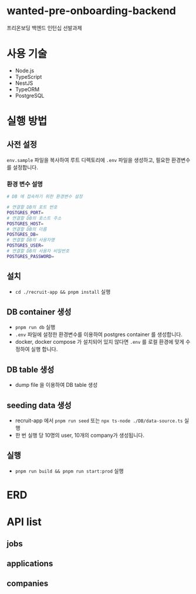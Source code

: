 # wanted-pre-onboarding-backend

프리온보딩 백엔드 인턴십 선발과제

# 사용 기술

- Node.js
- TypeScript
- NestJS
- TypeORM
- PostgreSQL

# 실행 방법

## 사전 설정

`env.sample` 파일을 복사하여 루트 디렉토리에 `.env` 파일을 생성하고, 필요한 환경변수를 설정합니다.

### 환경 변수 설명

```bash
# DB 에 접속하기 위한 환경변수 설정

# 연결할 DB의 포트 번호
POSTGRES_PORT=
# 연결할 DB의 호스트 주소
POSTGRES_HOST=
# 연결할 DB의 이름
POSTGRES_DB=
# 연결할 DB의 사용자명
POSTGRES_USER=
# 연결할 DB의 사용자 비밀번호
POSTGRES_PASSWORD=
```

## 설치

- `cd ./recruit-app && pnpm install` 실행

## DB container 생성

- `pnpm run db` 실행
- `.env` 파일에 설정한 환경변수를 이용하여 postgres container 를 생성합니다.
- docker, docker compose 가 설치되어 있지 않다면 `.env` 를 로컬 환경에 맞게 수정하여 실행 합니다.

## DB table 생성

- dump file 을 이용하여 DB table 생성

## seeding data 생성

- recruit-app 에서 `pnpm run seed` 또는 `npx ts-node ./DB/data-source.ts` 실행
- 한 번 실행 당 10명의 user, 10개의 company가 생성됩니다.

## 실행

- `pnpm run build && pnpm run start:prod` 실행

# ERD

# API list

## jobs

## applications

## companies
